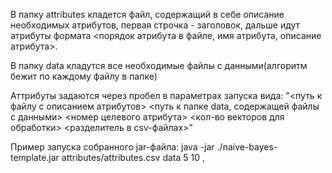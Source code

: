 В папку attributes кладется файл, содержащий в себе описание необходимых атрибутов, первая строчка - заголовок, дальше идут атрибуты формата <порядок атрибута в файле, имя атрибута, описание атрибута>.

В папку data кладутся все необходимые файлы с данными(алгоритм бежит по каждому файлу в папке)

Аттрибуты задаются через пробел в параметрах запуска вида: "<путь к файлу с описанием атрибутов> <путь к папке data, содержащей файлы с данными> <номер целевого атрибута> <кол-во векторов для обработки> <разделитель в csv-файлах>"

Пример запуска собранного jar-файла: java -jar ./naive-bayes-template.jar attributes/attributes.csv data 5 10 ,

